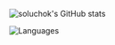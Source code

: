 ![soluchok's GitHub stats](https://github-readme-stats.vercel.app/api?username=soluchok&show_icons=true&line_height=27&count_private=true&title_color=1d1f21&text_color=1d1f21&icon_color=2bbc8a&bg_color=ffffff)

![Languages](https://github-readme-stats.vercel.app/api/top-langs/?username=soluchok&hide=html&title_color=1d1f21&text_color=1d1f21&icon_color=2bbc8a&bg_color=ffffff)